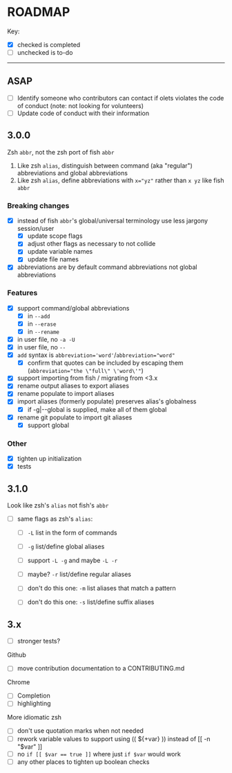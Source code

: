 # ROADMAP

Key:

- [x] checked is completed
- [ ] unchecked is to-do

---

## ASAP

- [ ] Identify someone who contributors can contact if olets violates the code of conduct (note: not looking for volunteers)
- [ ] Update code of conduct with their information

## 3.0.0

Zsh `abbr`, not the zsh port of fish `abbr`

1. Like zsh `alias`, distinguish between command (aka "regular") abbreviations and global abbreviations
1. Like zsh `alias`, define abbreviations with `x="yz"` rather than `x yz` like fish `abbr`

### Breaking changes

- [x] instead of fish `abbr`'s global/universal terminology use less jargony session/user
	- [x] update scope flags
	- [x] adjust other flags as necessary to not collide
	- [x] update variable names
	- [x] update file names
- [x] abbreviations are by default command abbreviations not global abbreviations

### Features

- [x] support command/global abbreviations
  - [x] in `--add`
  - [x] in `--erase`
  - [x] in `--rename`
- [x] in user file, no `-a -U`
- [x] in user file, no `--`
- [x] `add` syntax is `abbreviation='word'`/`abbreviation="word"`
	- [x] confirm that quotes can be included by escaping them (`abbreviation="the \"full\" \'word\'"`)
- [x] support importing from fish / migrating from <3.x
- [x] rename output aliases to export aliases
- [x] rename populate to import aliases
- [x] import aliases (formerly populate) preserves alias's globalness
  - [x] if -g|--global is supplied, make all of them global
- [x] rename git populate to import git aliases
	- [x] support global

### Other

- [x] tighten up initialization
- [x] tests

## 3.1.0

Look like zsh's `alias` not fish's `abbr`

- [ ] same flags as zsh's `alias`:
	- [ ] `-L` list in the form of commands
	- [ ] `-g` list/define global aliases
	- [ ] support `-L -g` and maybe `-L -r`
	- [ ] maybe? `-r` list/define regular aliases
	- [ ] don't do this one: `-m` list aliases that match a pattern
	- [ ] don't do this one: `-s` list/define suffix aliases


## 3.x

- [ ] stronger tests?

Github

- [ ] move contribution documentation to a CONTRIBUTING.md

Chrome

- [ ] Completion
- [ ] highlighting

More idiomatic zsh

- [ ] don't use quotation marks when not needed
- [ ] rework variable values to support using (( ${+var} )) instead of [[ -n "$var" ]]
- [ ] no `if [[ $var == true ]]` where just  `if $var` would work
- [ ] any other places to tighten up boolean checks
